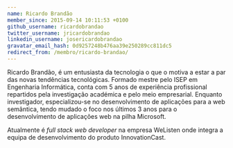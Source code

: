 ```yaml
---
name: Ricardo Brandão
member_since: 2015-09-14 10:11:53 +0100
github_username: ricardobrandao
twitter_username: jricardobrandao
linkedin_username: josericardobrandao
gravatar_email_hash: 0d9257248b476aa39e250289cc811dc5
redirect_from: /membro/ricardo-brandao/
---
```

Ricardo Brandão, é um entusiasta da tecnologia o que o motiva a estar a par das novas tendências tecnológicas. Formado mestre pelo ISEP em Engenharia Informática, conta com 5 anos de experiência profissional repartidos pela investigação académica e pelo meio empresarial. Enquanto investigador, especializou-se no desenvolvimento de aplicações para a web semântica, tendo mudado o foco nos últimos 3 anos para o desenvolvimento de aplicações web na pilha Microsoft.

Atualmente é *full stack web developer* na empresa WeListen onde integra a equipa de desenvolvimento do produto InnovationCast.
